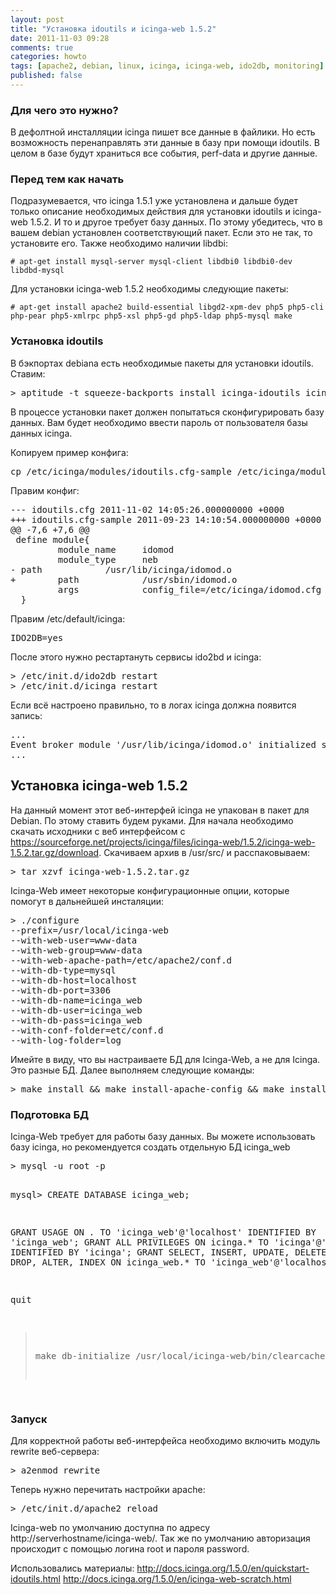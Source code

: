 ```yaml
---
layout: post
title: "Установка idoutils и icinga-web 1.5.2"
date: 2011-11-03 09:28
comments: true
categories: howto
tags: [apache2, debian, linux, icinga, icinga-web, ido2db, monitoring]
published: false
---
```


### Для чего это нужно?
В дефолтной инсталляции icinga пишет все данные в файлики. Но есть возможность перенаправлять эти данные в базу при помощи idoutils. В целом в базе будут храниться все события, perf-data и другие данные. 

### Перед тем как начать
Подразумевается, что icinga 1.5.1 уже установлена и дальше будет только описание необходимых действия для установки idoutils и icinga-web 1.5.2. И то и другое требует базу данных. По этому убедитесь, что в вашем debian установлен соответствующий пакет. Если это не так, то установите его. Также необходимо наличии libdbi:
``` 
# apt-get install mysql-server mysql-client libdbi0 libdbi0-dev libdbd-mysql
```
Для установки icinga-web 1.5.2 необходимы следующие пакеты:
```
# apt-get install apache2 build-essential libgd2-xpm-dev php5 php5-cli php-pear php5-xmlrpc php5-xsl php5-gd php5-ldap php5-mysql make
```

### Установка idoutils
В бэкпортах debiana есть необходимые пакеты для установки idoutils. Ставим:
<pre class="brush: bash;">> aptitude -t squeeze-backports install icinga-idoutils icinga-phpapi
</pre>
В процессе установки пакет должен попытаться сконфигурировать базу данных. Вам будет необходимо ввести пароль от пользователя базы данных icinga.

Копируем пример конфига:
<pre class="brush: bash;">cp /etc/icinga/modules/idoutils.cfg-sample /etc/icinga/modules/idoutils.cfg
</pre>
Правим конфиг:
<pre class="brush: diff;">--- idoutils.cfg 2011-11-02 14:05:26.000000000 +0000
+++ idoutils.cfg-sample 2011-09-23 14:10:54.000000000 +0000
@@ -7,6 +7,6 @@
 define module{
         module_name     idomod
         module_type     neb
- path            /usr/lib/icinga/idomod.o
+        path            /usr/sbin/idomod.o
         args            config_file=/etc/icinga/idomod.cfg
  }
</pre>
Правим /etc/default/icinga:
<pre class="brush: bash;">IDO2DB=yes
</pre>
После этого нужно рестартануть сервисы ido2bd и icinga:
<pre class="brush: bash;">> /etc/init.d/ido2db restart
> /etc/init.d/icinga restart
</pre>
Если всё настроено правильно, то в логах icinga должна появится запись:
<pre class="brush: bash;">...
Event broker module '/usr/lib/icinga/idomod.o' initialized successfully.
...
</pre>

<h2>
Установка icinga-web 1.5.2</h2>
На данный момент этот веб-интерфей icinga не упакован в пакет для Debian. По этому ставить будем руками.
Для начала необходимо скачать исходники с веб интерфейсом с <a href="https://sourceforge.net/projects/icinga/files/icinga-web/1.5.2/icinga-web-1.5.2.tar.gz/download">https://sourceforge.net/projects/icinga/files/icinga-web/1.5.2/icinga-web-1.5.2.tar.gz/download</a>.
Скачиваем архив в /usr/src/ и расспаковываем:
<pre class="brush: bash;">> tar xzvf icinga-web-1.5.2.tar.gz
</pre>
Icinga-Web имеет некоторые конфигурационные опции, которые помогут в дальнейшей инсталяции:
<pre class="brush: bash;">> ./configure 
--prefix=/usr/local/icinga-web 
--with-web-user=www-data 
--with-web-group=www-data 
--with-web-apache-path=/etc/apache2/conf.d 
--with-db-type=mysql 
--with-db-host=localhost 
--with-db-port=3306 
--with-db-name=icinga_web 
--with-db-user=icinga_web 
--with-db-pass=icinga_web 
--with-conf-folder=etc/conf.d 
--with-log-folder=log
</pre>
Имейте в виду, что вы настраиваете БД для Icinga-Web, а не для Icinga. Это разные БД.
Далее выполняем следующие команды:
<pre class="brush: bash;">> make install && make install-apache-config && make install-done
</pre>
<h3>
Подготовка БД</h3>
Icinga-Web требует для работы базу данных. Вы можете использовать базу icinga, но рекомендуется создать отдельную БД icinga_web
<pre class="brush: bash; ">> mysql -u root -p

 mysql&gt; CREATE DATABASE icinga_web;

  GRANT USAGE ON *.* TO 'icinga_web'@'localhost' IDENTIFIED BY 'icinga_web';
  GRANT ALL PRIVILEGES ON icinga.* TO 'icinga'@'localhost' IDENTIFIED BY 'icinga';
  GRANT SELECT, INSERT, UPDATE, DELETE, CREATE, DROP, ALTER, INDEX ON icinga_web.* TO 'icinga_web'@'localhost';

  quit
> make db-initialize
> /usr/local/icinga-web/bin/clearcache.sh
</pre>
<h3>
Запуск</h3>
Для корректной работы веб-интерфейса необходимо включить модуль rewrite веб-сервера:
<pre class="brush: bash;">> a2enmod rewrite
</pre>
Теперь нужно перечитать настройки apache:
<pre class="brush: bash;">> /etc/init.d/apache2 reload
</pre>
Icinga-web по умолчанию доступна по адресу http://serverhostname/icinga-web/. Так же по умолчанию авторизация происходит с помощью логина root и пароля password.

Использовались материалы:
<a href="http://docs.icinga.org/1.5.0/en/quickstart-idoutils.html">http://docs.icinga.org/1.5.0/en/quickstart-idoutils.html</a>
<a href="http://docs.icinga.org/1.5.0/en/icinga-web-scratch.html">http://docs.icinga.org/1.5.0/en/icinga-web-scratch.html</a>